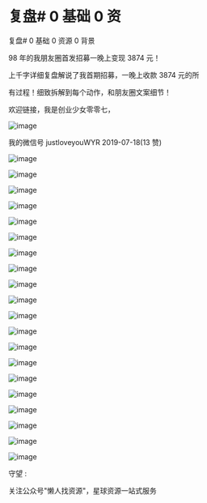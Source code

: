 # 复盘# 0 基础 0 资

复盘# 0 基础 0 资源 0 背景

98 年的我朋友圈首发招募一晚上变现 3874 元！

上千字详细复盘解说了我首期招募，一晚上收款 3874 元的所

有过程！细致拆解到每个动作，和朋友圈文案细节！

欢迎链接，我是创业少女零零七，

![image](img/Image_306.png)

我的微信号 justloveyouWYR 2019-07-18(13 赞)

![image](img/Image_307.png)

![image](img/Image_308.png)

![image](img/Image_309.png)

![image](img/Image_310.png)

![image](img/Image_311.png)

![image](img/Image_312.png)

![image](img/Image_313.png)

![image](img/Image_314.png)

![image](img/Image_315.png)

![image](img/Image_316.png)

![image](img/Image_317.png)

![image](img/Image_318.png)

![image](img/Image_319.png)

![image](img/Image_320.png)

![image](img/Image_321.png)

![image](img/Image_322.png)

![image](img/Image_323.png)

![image](img/Image_324.png)

![image](img/Image_325.png)

![image](img/Image_326.png)

守望 :

关注公众号"懒人找资源"，星球资源一站式服务